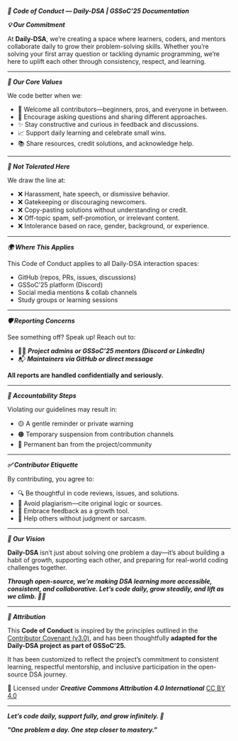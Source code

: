***📘 Code of Conduct — Daily-DSA | GSSoC’25 Documentation***

***💡 Our Commitment***

At **Daily-DSA**, we’re creating a space where learners, coders, and mentors collaborate daily to grow their problem-solving skills. Whether you’re solving your first array question or tackling dynamic programming, we’re here to uplift each other through consistency, respect, and learning.

---

***🔗 Our Core Values***

We code better when we:
- 🤝 Welcome all contributors—beginners, pros, and everyone in between.
- 🧠 Encourage asking questions and sharing different approaches.
- ✨ Stay constructive and curious in feedback and discussions.
- 📈 Support daily learning and celebrate small wins.
- 📚 Share resources, credit solutions, and acknowledge help.

---

***🚫 Not Tolerated Here***

We draw the line at:
- ❌ Harassment, hate speech, or dismissive behavior.
- ❌ Gatekeeping or discouraging newcomers.
- ❌ Copy-pasting solutions without understanding or credit.
- ❌ Off-topic spam, self-promotion, or irrelevant content.
- ❌ Intolerance based on race, gender, background, or experience.

---

***🌍 Where This Applies***

This Code of Conduct applies to all Daily-DSA interaction spaces:
- GitHub (repos, PRs, issues, discussions)
- GSSoC’25 platform (Discord)
- Social media mentions & collab channels
- Study groups or learning sessions

---

***🛡️ Reporting Concerns***

See something off? Speak up!
Reach out to:
- 👩‍💻 ***Project admins or GSSoC’25 mentors (Discord or LinkedIn)***
- 📬 ***Maintainers via GitHub or direct message***

**All reports are handled confidentially and seriously.**

---

***🚦 Accountability Steps***

Violating our guidelines may result in:
- 🟡 A gentle reminder or private warning
- 🟠 Temporary suspension from contribution channels
- 🔴 Permanent ban from the project/community

---

***✅ Contributor Etiquette***

By contributing, you agree to:
- 🔍 Be thoughtful in code reviews, issues, and solutions.
- 🧾 Avoid plagiarism—cite original logic or sources.
- 🔄 Embrace feedback as a growth tool.
- 👋 Help others without judgment or sarcasm.

---

***🎯 Our Vision***

**Daily-DSA** isn’t just about solving one problem a day—it’s about building a habit of growth, supporting each other, and preparing for real-world coding challenges together.

***Through open-source, we’re making DSA learning more accessible, consistent, and collaborative. Let’s code daily, grow steadily, and lift as we climb. 🚀🧮***

---


***📜 Attribution***

This **Code of Conduct** is inspired by the principles outlined in the [Contributor Covenant (v3.0)](https://www.contributor-covenant.org/version/3/0/code_of_conduct/), and has been thoughtfully **adapted for the Daily-DSA project as part of GSSoC'25.**

It has been customized to reflect the project’s commitment to consistent learning, respectful mentorship, and inclusive participation in the open-source DSA journey.

📌 Licensed under ***Creative Commons Attribution 4.0 International*** [CC BY 4.0](https://creativecommons.org/licenses/by/4.0/)

---

***Let’s code daily, support fully, and grow infinitely. 🌱***

***"One problem a day. One step closer to mastery."***